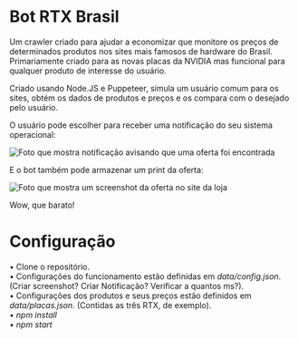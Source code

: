 # Bot RTX Brasil

Um crawler criado para ajudar a economizar que monitore os preços de determinados produtos nos sites mais famosos de hardware do Brasil. Primariamente criado para as novas placas da NVIDIA mas funcional para qualquer produto de interesse do usuário.

Criado usando Node.JS e Puppeteer, simula um usuário comum para os sites, obtém os dados de produtos e preços e os compara com o desejado pelo usuário.

O usuário pode escolher para receber uma notificação do seu sistema operacional:

![Foto que mostra notificação avisando que uma oferta foi encontrada](https://i.imgur.com/d6eZRNk.jpg)

E o bot também pode armazenar um print da oferta:

![Foto que mostra um screenshot da oferta no site da loja](https://i.imgur.com/m9Qpgwm.png)
<p>Wow, que barato!</p>

# Configuração

• Clone o repositório.<br>
• Configurações do funcionamento estão definidas em <i>data/config.json</i>. (Criar screenshot? Criar Notificação? Verificar a quantos ms?). <br>
• Configurações dos produtos e seus preços estão definidos em <i>data/placas.json</i>. (Contidas as três RTX, de exemplo). <br>
• <i>npm install</i> <br>
• <i>npm start</i> <br>
